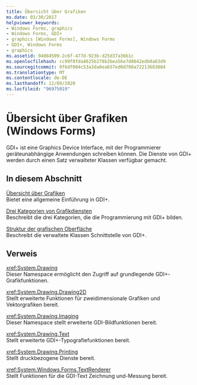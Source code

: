 ```yaml
---
title: Übersicht über Grafiken
ms.date: 03/30/2017
helpviewer_keywords:
- Windows Forms, graphics
- Windows Forms, GDI+
- graphics [Windows Forms], Windows Forms
- GDI+, Windows Forms
- graphics
ms.assetid: 94084509-2c6f-477d-923b-d25d37a36b1c
ms.openlocfilehash: cc99f0fda4625b278b2bea56e7d8642edb0a63d9
ms.sourcegitcommit: 9f6df084c53a3da0ea657ed0d708a72213683084
ms.translationtype: MT
ms.contentlocale: de-DE
ms.lasthandoff: 12/09/2020
ms.locfileid: "96975019"
---
```

# <a name="graphics-overview-windows-forms"></a>Übersicht über Grafiken (Windows Forms)
GDI+ ist eine Graphics Device Interface, mit der Programmierer geräteunabhängige Anwendungen schreiben können. Die Dienste von GDI+ werden durch einen Satz verwalteter Klassen verfügbar gemacht.  
  
## <a name="in-this-section"></a>In diesem Abschnitt  
 [Übersicht über Grafiken](overview-of-graphics.md)  
 Bietet eine allgemeine Einführung in GDI+.  
  
 [Drei Kategorien von Grafikdiensten](three-categories-of-graphics-services.md)  
 Beschreibt die drei Kategorien, die die Programmierung mit GDI+ bilden.  
  
 [Struktur der grafischen Oberfläche](structure-of-the-graphics-interface.md)  
 Beschreibt die verwaltete Klassen Schnittstelle von GDI+.  
  
## <a name="reference"></a>Verweis  
 <xref:System.Drawing>  
 Dieser Namespace ermöglicht den Zugriff auf grundlegende GDI+-Grafikfunktionen.  
  
 <xref:System.Drawing.Drawing2D>  
 Stellt erweiterte Funktionen für zweidimensionale Grafiken und Vektorgrafiken bereit.  
  
 <xref:System.Drawing.Imaging>  
 Dieser Namespace stellt erweiterte GDI-Bildfunktionen bereit.  
  
 <xref:System.Drawing.Text>  
 Stellt erweiterte GDI+-Typografiefunktionen bereit.  
  
 <xref:System.Drawing.Printing>  
 Stellt druckbezogene Dienste bereit.  
  
 <xref:System.Windows.Forms.TextRenderer>  
 Stellt Funktionen für die GDI-Text Zeichnung und-Messung bereit.
